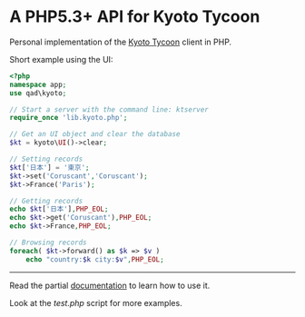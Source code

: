 A PHP5.3+ API for Kyoto Tycoon
==============================

Personal implementation of the [Kyoto Tycoon](http://fallabs.com/kyototycoon/) client in PHP.

Short example using the UI:

```php
<?php
namespace app;
use qad\kyoto;

// Start a server with the command line: ktserver
require_once 'lib.kyoto.php';

// Get an UI object and clear the database
$kt = kyoto\UI()->clear;

// Setting records
$kt['日本'] = '東京';
$kt->set('Coruscant','Coruscant');
$kt->France('Paris');

// Getting records
echo $kt['日本'],PHP_EOL;
echo $kt->get('Coruscant'),PHP_EOL;
echo $kt->France,PHP_EOL;

// Browsing records
foreach( $kt->forward() as $k => $v )
	echo "country:$k city:$v",PHP_EOL;
```

----

Read the partial [documentation](./wiki) to learn how to use it.

Look at the _test.php_ script for more examples.

